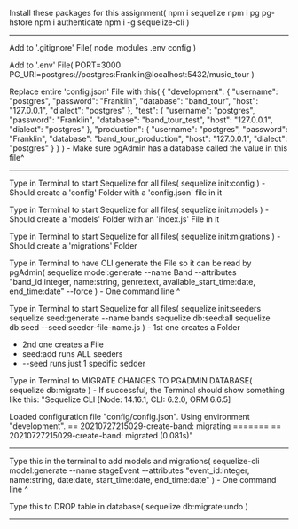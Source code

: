 Install these packages for this assignment(
    npm i sequelize
    npm i pg pg-hstore
    npm i authenticate
    npm i -g sequelize-cli
)
_____________________________________________________________________
Add to '.gitignore' File(
    node_modules
    .env
    config
)

Add to '.env' File(
    PORT=3000
    PG_URI=postgres://postgres:Franklin@localhost:5432/music_tour
)

Replace entire 'config.json' File with this(
    {
  "development": {
    "username": "postgres",
    "password": "Franklin",
    "database": "band_tour",
    "host": "127.0.0.1",
    "dialect": "postgres"
  },
  "test": {
    "username": "postgres",
    "password": "Franklin",
    "database": "band_tour_test",
    "host": "127.0.0.1",
    "dialect": "postgres"
  },
  "production": {
    "username": "postgres",
    "password": "Franklin",
    "database": "band_tour_production",
    "host": "127.0.0.1",
    "dialect": "postgres"
  }
}
) - Make sure pgAdmin has a database called the value in this file^
_____________________________________________________________________
Type in Terminal to start Sequelize for all files(
    sequelize init:config
) - Should create a 'config' Folder with a 'config.json' file in it

Type in Terminal to start Sequelize for all files(
    sequelize init:models
) - Should create a 'models' Folder with an 'index.js' File in it

Type in Terminal to start Sequelize for all files(
    sequelize init:migrations
) - Should create a 'migrations' Folder

Type in Terminal to have CLI generate the File so it can be read by pgAdmin(
    sequelize model:generate --name Band --attributes "band_id:integer, name:string, genre:text, available_start_time:date, end_time:date" --force
) - One command line ^

Type in Terminal to start Sequelize for all files(
    sequelize init:seeders
    sequelize seed:generate --name bands
    sequelize db:seed:all
    sequelize db:seed --seed seeder-file-name.js
) - 1st one creates a Folder
  - 2nd one creates a File
  - seed:add runs ALL seeders
  - --seed runs just 1 specific sedder

Type in Terminal to MIGRATE CHANGES TO PGADMIN DATABASE(
    sequelize db:migrate
) - If successful, the Terminal should show something like this:
"Sequelize CLI [Node: 14.16.1, CLI: 6.2.0, ORM 6.6.5]

Loaded configuration file "config/config.json".
Using environment "development".
== 20210727215029-create-band: migrating =======
== 20210727215029-create-band: migrated (0.081s)"
_____________________________________________________________________
Type this in the terminal to add models and migrations(
    sequelize-cli model:generate --name stageEvent --attributes "event_id:integer, name:string, date:date, start_time:date, end_time:date"
) - One command line ^

Type this to DROP table in database(
    sequelize db:migrate:undo
)
_____________________________________________________________________
